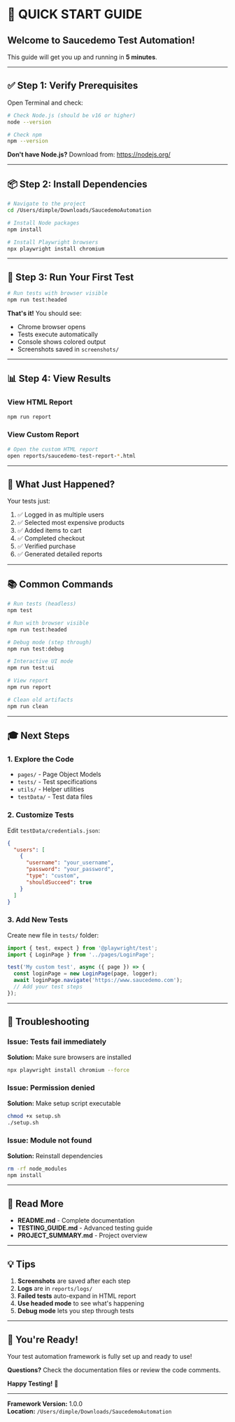 # 🚀 QUICK START GUIDE

## Welcome to Saucedemo Test Automation!

This guide will get you up and running in **5 minutes**.

---

## ✅ Step 1: Verify Prerequisites

Open Terminal and check:

```bash
# Check Node.js (should be v16 or higher)
node --version

# Check npm
npm --version
```

**Don't have Node.js?** Download from: https://nodejs.org/

---

## 📦 Step 2: Install Dependencies

```bash
# Navigate to the project
cd /Users/dimple/Downloads/SaucedemoAutomation

# Install Node packages
npm install

# Install Playwright browsers
npx playwright install chromium
```

---

## 🧪 Step 3: Run Your First Test

```bash
# Run tests with browser visible
npm run test:headed
```

**That's it!** You should see:
- Chrome browser opens
- Tests execute automatically
- Console shows colored output
- Screenshots saved in `screenshots/`

---

## 📊 Step 4: View Results

### View HTML Report
```bash
npm run report
```

### View Custom Report
```bash
# Open the custom HTML report
open reports/saucedemo-test-report-*.html
```

---

## 🎯 What Just Happened?

Your tests just:
1. ✅ Logged in as multiple users
2. ✅ Selected most expensive products
3. ✅ Added items to cart
4. ✅ Completed checkout
5. ✅ Verified purchase
6. ✅ Generated detailed reports

---

## 📚 Common Commands

```bash
# Run tests (headless)
npm test

# Run with browser visible
npm run test:headed

# Debug mode (step through)
npm run test:debug

# Interactive UI mode
npm run test:ui

# View report
npm run report

# Clean old artifacts
npm run clean
```

---

## 🎓 Next Steps

### 1. Explore the Code
- `pages/` - Page Object Models
- `tests/` - Test specifications
- `utils/` - Helper utilities
- `testData/` - Test data files

### 2. Customize Tests
Edit `testData/credentials.json`:
```json
{
  "users": [
    {
      "username": "your_username",
      "password": "your_password",
      "type": "custom",
      "shouldSucceed": true
    }
  ]
}
```

### 3. Add New Tests
Create new file in `tests/` folder:
```typescript
import { test, expect } from '@playwright/test';
import { LoginPage } from '../pages/LoginPage';

test('My custom test', async ({ page }) => {
  const loginPage = new LoginPage(page, logger);
  await loginPage.navigate('https://www.saucedemo.com');
  // Add your test steps
});
```

---

## 🐛 Troubleshooting

### Issue: Tests fail immediately
**Solution:** Make sure browsers are installed
```bash
npx playwright install chromium --force
```

### Issue: Permission denied
**Solution:** Make setup script executable
```bash
chmod +x setup.sh
./setup.sh
```

### Issue: Module not found
**Solution:** Reinstall dependencies
```bash
rm -rf node_modules
npm install
```

---

## 📖 Read More

- **README.md** - Complete documentation
- **TESTING_GUIDE.md** - Advanced testing guide
- **PROJECT_SUMMARY.md** - Project overview

---

## 💡 Tips

1. **Screenshots** are saved after each step
2. **Logs** are in `reports/logs/`
3. **Failed tests** auto-expand in HTML report
4. **Use headed mode** to see what's happening
5. **Debug mode** lets you step through tests

---

## 🎉 You're Ready!

Your test automation framework is fully set up and ready to use!

**Questions?** Check the documentation files or review the code comments.

**Happy Testing!** 🧪

---

**Framework Version:** 1.0.0  
**Location:** `/Users/dimple/Downloads/SaucedemoAutomation`
